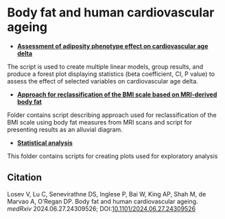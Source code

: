 # Body fat and human cardiovascular ageing

* [**Assessment of adiposity phenotype effect on cardiovascular age delta**](https://github.com/ImperialCollegeLondon/adiposity_aging/tree/main/Adiposity_phenotype_effect_on_age-delta)

The script is used to create multiple linear models, group results, and produce a forest plot displaying statistics (beta coefficient, CI, P value) to assess the effect of selected variables on cardiovascular age delta.

* [**Approach for reclassification of the BMI scale based on MRI-derived body fat**](https://github.com/ImperialCollegeLondon/adiposity_aging/tree/main/BMI_reclassification_approach)
  
Folder contains script describing approach used for reclassification of the BMI scale using body fat measures from MRI scans and script for presenting results as an alluvial diagram. 

* [**Statistical analysis**](https://github.com/ImperialCollegeLondon/adiposity_aging/tree/main/statistical_analysis)

This folder contains scripts for creating plots used for exploratory analysis 

## Citation 


Losev V, Lu C, Senevirathne DS, Inglese P, Bai W, King AP, Shah M, de Marvao A, O’Regan DP. Body fat and human cardiovascular ageing. _medRxiv_ 2024.06.27.24309526; DOI:[10.1101/2024.06.27.24309526](https://doi.org/10.1101/2024.06.27.24309526)
